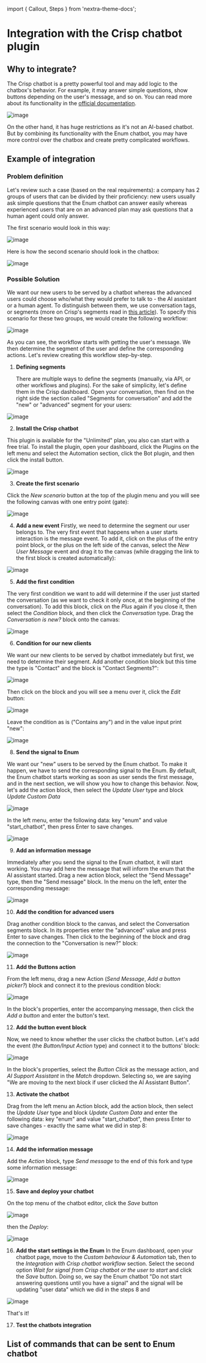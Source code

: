 import { Callout, Steps } from 'nextra-theme-docs';

# Integration with the Crisp chatbot plugin

## Why to integrate?
The Crisp chatbot is a pretty powerful tool and may add logic to the chatbox's behavior. For example, it may answer simple questions, show buttons depending on the user's message, and so on. You can read more about its functionality in the [official documentation](https://crisp.chat/en/chatbot/).

![image](https://github.com/StubbornDeer/enum-docs-nextra/assets/91156314/2f27808d-c3bf-403b-90d8-7581efdc18ed)

On the other hand, it has huge restrictions as it's not an AI-based chatbot. But by combining its functionality with the Enum chatbot, you may have more control over the chatbox and create pretty complicated workflows.

## Example of integration

### Problem definition
Let's review such a case (based on the real requirements): a company has 2 groups of users that can be divided by their proficiency: new users usually ask simple questions that the Enum chatbot can answer easily whereas experienced users that are on an advanced plan may ask questions that a human agent could only answer.

The first scenario would look in this way:

![image](https://github.com/StubbornDeer/enum-docs-nextra/assets/91156314/b5f8e5bb-ad98-4bc5-9f8f-f54846b2fe25)


Here is how the second scenario should look in the chatbox:

![image](https://github.com/StubbornDeer/enum-docs-nextra/assets/91156314/34cc6920-61f3-4e72-8c37-79fbf1446506)


### Possible Solution
We want our new users to be served by a chatbot whereas the advanced users could choose who/what they would prefer to talk to - the AI assistant or a human agent. To distinguish between them, we use conversation tags, or segments (more on Crisp's segments read in [this article](https://help.crisp.chat/en/article/what-is-a-segment-and-how-can-it-help-your-team-88hhzw/)). To specify this scenario for these two groups, we would create the following workflow:

![image](https://github.com/StubbornDeer/enum-docs-nextra/assets/91156314/2e1f4e31-0513-489a-b89b-3c93a2d10550)

As you can see, the workflow starts with getting the user's message. We then determine the segment of the user and define the corresponding actions. Let's review creating this workflow step-by-step.

1. **Defining segments**

   There are multiple ways to define the segments (manually, via API, or other workflows and plugins). For the sake of simplicity, let's define them in the Crisp dashboard. Open your conversation, then find on the right side the section called "Segments for conversation" and add the "new" or "advanced" segment for your users:

![image](https://github.com/StubbornDeer/enum-docs-nextra/assets/91156314/96838c5b-43e0-4760-a7ea-ba8b9bf5fb46)


   2. **Install the Crisp chatbot** 

This plugin is available for the "Unlimited" plan, you also can start with a free trial. To install the plugin, open your dashboard, click the Plugins on the left menu and select the Automation section, click the Bot plugin, and then click the install button.

![image](https://github.com/StubbornDeer/enum-docs-nextra/assets/91156314/5e00a4e0-978f-4547-ad37-a73c3007dc60)


   3. **Create the first scenario**

Click the *New scenario* button at the top of the plugin menu and you will see the following canvas with one entry point (gate):

![image](https://github.com/StubbornDeer/enum-docs-nextra/assets/91156314/7add8b0e-74e2-4cc0-b02f-b60796621271)


4. **Add a new event**
Firstly, we need to determine the segment our user belongs to. The very first event that happens when a user starts interaction is the message event. To add it, click on the plus of the entry point block, or the plus on the left side of the canvas, select the *New User Message* event and drag it to the canvas (while dragging the link to the first block is created automatically):

![image](https://github.com/StubbornDeer/enum-docs-nextra/assets/91156314/5c48ebb0-743c-4047-9f33-fe700a54f744)

5. **Add the first condition**

The very first condition we want to add will determine if the user just started the conversation (as we want to check it only once, at the beginning of the conversation). To add this block, click on the *Plus* again if you close it, then select the *Condition* block, and then click the *Conversation* type. Drag the *Conversation is new?* block onto the canvas:

![image](https://github.com/StubbornDeer/enum-docs-nextra/assets/91156314/abd75177-d274-4f98-ac71-ec7a95400bea)

6. **Condition for our new clients**

  We want our new clients to be served by chatbot immediately but first, we need to determine their segment.  Add another condition block but this time the type is "Contact" and the block is "Contact Segments?":

![image](https://github.com/StubbornDeer/enum-docs-nextra/assets/91156314/58339256-0302-4146-86f4-eb360b020aad)

Then click on the block and you will see a menu over it, click the *Edit* button:

![image](https://github.com/StubbornDeer/enum-docs-nextra/assets/91156314/0758ffc4-d9e1-4edb-92a7-cb75fc238ec8)

Leave the condition as is ("Contains any") and in the value input print "new":

![image](https://github.com/StubbornDeer/enum-docs-nextra/assets/91156314/16c72246-07f1-4cac-b774-400d80cc5a71)


8. **Send the signal to Enum**

We want our "new" users to be served by the Enum chatbot. To make it happen, we have to send the corresponding signal to the Enum. By default, the Enum chatbot starts working as soon as user sends the first message, and in the next section, we will show you how to change this behavior. Now, let's add the action block, then select the *Update User* type and block *Update Custom Data*

![image](https://github.com/StubbornDeer/enum-docs-nextra/assets/91156314/8574af27-77eb-4aa8-b4ed-3b4ea758e7d2)

In the left menu, enter the following data: key "enum" and value "start_chatbot", then press Enter to save changes.

![image](https://github.com/StubbornDeer/enum-docs-nextra/assets/91156314/fb2b94ab-6681-406e-b704-8aaf641d3ddf)


9. **Add an information message**

Immediately after you send the signal to the Enum chatbot, it will start working. You may add here the message that will inform the enum that the AI assistant started. Drag a new action block, select the "Send Message" type, then the "Send message" block. In the menu on the left, enter the corresponding message:

![image](https://github.com/StubbornDeer/enum-docs-nextra/assets/91156314/5aa1ea57-d170-4e12-af09-3a9a3803f78e)


10. **Add the condition for advanced users**

Drag another condition block to the canvas, and select the Conversation segments block. In its properties enter the "advanced" value and press Enter to save changes. Then click to the beginning of the block and drag the connection to the "Conversation is new?" block:

![image](https://github.com/StubbornDeer/enum-docs-nextra/assets/91156314/ead2588e-868f-4938-8b55-d6878713a5c3)

11. **Add the Buttons action**

From the left menu, drag a new Action (*Send Message*, *Add a button picker?*) block and connect it to the previous condition block:

![image](https://github.com/StubbornDeer/enum-docs-nextra/assets/91156314/ac1fc99a-7ca2-4ad1-ae9e-09fe7028c179)

In the block's properties, enter the accompanying message, then click the *Add a button* and enter the button's text. 

12. **Add the button event block**

Now, we need to know whether the user clicks the chatbot button. Let's add the event (the *Button/Input Action* type) and connect it to the buttons' block:

![image](https://github.com/StubbornDeer/enum-docs-nextra/assets/91156314/1bf601fb-9f78-43f9-91d5-903b4c1fcbba)

In the block's properties, select the *Button Click* as the message action, and *AI Support Assistant* in the *Match* dropdown. Selecting so, we are saying "We are moving to the next block if user clicked the AI Assistant Button".

13. **Activate the chatbot**

Drag from the left menu an Action block,  add the action block, then select the *Update User* type and block *Update Custom Data* and enter the following data: key "enum" and value "start_chatbot", then press Enter to save changes - exactly the same what we did in step 8:

![image](https://github.com/StubbornDeer/enum-docs-nextra/assets/91156314/c0ded8e5-ba74-4952-abe9-7cf15a047ccc)


14. **Add the information message**

Add the *Action* block, type *Send message* to the end of this fork and type some information message:

![image](https://github.com/StubbornDeer/enum-docs-nextra/assets/91156314/2fa19d99-dbdd-4de0-9fb1-e35b841c253b)


15. **Save and deploy your chatbot**

On the top menu of the chatbot editor, click the *Save* button

![image](https://github.com/StubbornDeer/enum-docs-nextra/assets/91156314/67ba9ad5-8f82-4e70-a9f2-23dd78dd02ec)

then the *Deploy*:

![image](https://github.com/StubbornDeer/enum-docs-nextra/assets/91156314/25695327-d40a-42a6-8679-e3c32346a73a)


16. **Add the start settings in the Enum**
In the Enum dashboard, open your chatbot page, move to the *Custom behaviour & Automation* tab, then to the *Integration with Crisp chatbot workflow* section. Select the second option *Wait for signal from Crisp chatbot or the user to start* and click the *Save* button. Doing so, we say the Enum chatbot "Do not start answering questions until you have a signal" and the signal will be updating "user data" which we did in the steps 8 and 

![image](https://github.com/StubbornDeer/enum-docs-nextra/assets/91156314/9ff76251-3f39-4370-9f34-c231259a41ec)

That's it!

17. **Test the chatbots integration**

### 

## List of commands that can be sent to Enum chatbot
